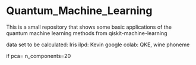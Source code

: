 # Quantum_Machine_Learning
This is a small repository that shows some basic applications of the quantum machine learning methods from qiskit-machine-learning


data set to be calculated:
Iris
ilpd: Kevin google colab: QKE, 
wine
phoneme

 if pca= n_components=20
